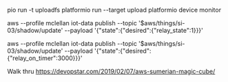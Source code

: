 pio run -t uploadfs
platformio run --target upload
platformio device monitor


aws --profile mclellan iot-data publish --topic '$aws/things/si-03/shadow/update' --payload '{"state":{"desired":{"relay_state":1}}}'

aws --profile mclellan iot-data publish --topic '$aws/things/si-03/shadow/update' --payload '{"state":{"desired":{"relay_on_timer":3000}}}'





Walk thru https://devopstar.com/2019/02/07/aws-sumerian-magic-cube/ 